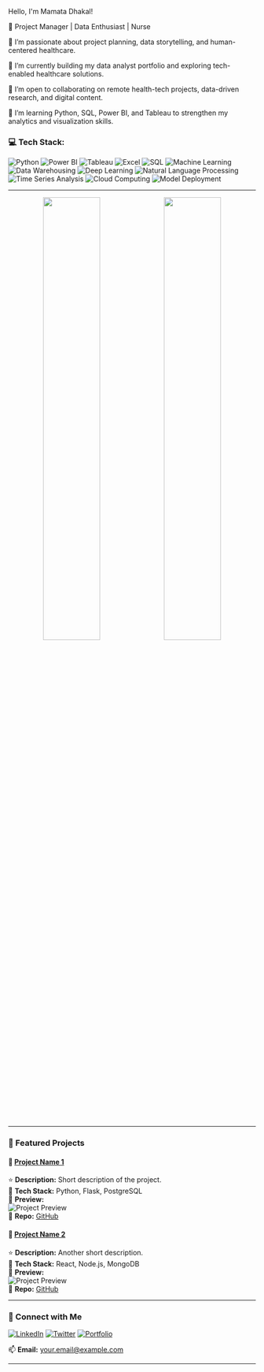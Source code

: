 Hello, I'm Mamata Dhakal!

🚀 Project Manager | Data Enthusiast | Nurse

🔹 I’m passionate about project planning, data storytelling, and human-centered healthcare.

🔹 I’m currently building my data analyst portfolio and exploring tech-enabled healthcare solutions.

🔹 I’m open to collaborating on remote health-tech projects, data-driven research, and digital content.

🔹 I’m learning Python, SQL, Power BI, and Tableau to strengthen my analytics and visualization skills.


 
### 💻 Tech Stack:
![Python](https://img.shields.io/badge/Python-3776AB?style=for-the-badge&logo=python&logoColor=white)
![Power BI](https://img.shields.io/badge/Power%20BI-F2C811?style=for-the-badge&logo=powerbi&logoColor=black)
![Tableau](https://img.shields.io/badge/Tableau-E97627?style=for-the-badge&logo=tableau&logoColor=white)
![Excel](https://img.shields.io/badge/Microsoft%20Excel-217346?style=for-the-badge&logo=microsoft-excel&logoColor=white)
![SQL](https://img.shields.io/badge/SQL-4479A1?style=for-the-badge&logo=postgresql&logoColor=white)
![Machine Learning](https://img.shields.io/badge/Machine%20Learning-F7931E?style=for-the-badge)
![Data Warehousing](https://img.shields.io/badge/Data%20Warehousing-0078D4?style=for-the-badge)
![Deep Learning](https://img.shields.io/badge/Deep%20Learning-FF6F00?style=for-the-badge)
![Natural Language Processing](https://img.shields.io/badge/NLP-FF4081?style=for-the-badge)
![Time Series Analysis](https://img.shields.io/badge/Time%20Series-0175C2?style=for-the-badge)
![Cloud Computing](https://img.shields.io/badge/Cloud%20Computing-4285F4?style=for-the-badge)
![Model Deployment](https://img.shields.io/badge/Model%20Deployment-00C7B7?style=for-the-badge)

 
---
 
<p align="center"> <img width="48%" src="https://github-readme-stats.vercel.app/api?username=MamataDhakal&show_icons=true&theme=tokyonight" /> <img width="48%" src="https://github-readme-streak-stats.herokuapp.com/?user=MamataDhakal&theme=tokyonight" /> </p>
 
---
 
### 🚀 Featured Projects
#### 📌 [Project Name 1](https://github.com/yourusername/project1)
⭐ **Description:** Short description of the project.  
🔧 **Tech Stack:** Python, Flask, PostgreSQL  
📸 **Preview:**  
![Project Preview](https://via.placeholder.com/600x300)  
📂 **Repo:** [GitHub](https://github.com/yourusername/project1)  
 
#### 📌 [Project Name 2](https://github.com/yourusername/project2)
⭐ **Description:** Another short description.  
🔧 **Tech Stack:** React, Node.js, MongoDB  
📸 **Preview:**  
![Project Preview](https://via.placeholder.com/600x300)  
📂 **Repo:** [GitHub](https://github.com/yourusername/project2)  
 
---
 
### 📢 Connect with Me
[![LinkedIn](https://img.shields.io/badge/LinkedIn-0A66C2?style=for-the-badge&logo=linkedin&logoColor=white)](https://linkedin.com/in/yourusername)
[![Twitter](https://img.shields.io/badge/Twitter-1DA1F2?style=for-the-badge&logo=twitter&logoColor=white)](https://twitter.com/yourusername)
[![Portfolio](https://img.shields.io/badge/Portfolio-ff5722?style=for-the-badge&logo=google-chrome&logoColor=white)](https://yourportfolio.com)
 
📫 **Email:** your.email@example.com  
 
---
 
###

<!--
**Mamatadhakal/MamataDhakal** is a ✨ _special_ ✨ repository because its `README.md` (this file) appears on your GitHub profile.

Here are some ideas to get you started:

- 🔭 I’m currently working on ...
- 🌱 I’m currently learning ...
- 👯 I’m looking to collaborate on ...
- 🤔 I’m looking for help with ...
- 💬 Ask me about ...
- 📫 How to reach me: ...
- 😄 Pronouns: ...
- ⚡ Fun fact: ...
-->
